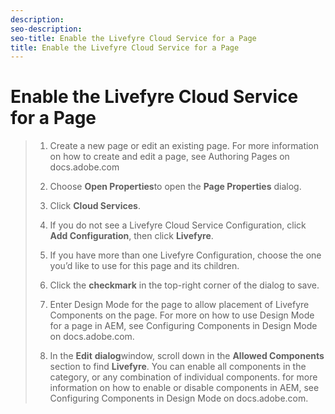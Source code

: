 ```yaml
---
description: 
seo-description: 
seo-title: Enable the Livefyre Cloud Service for a Page
title: Enable the Livefyre Cloud Service for a Page
---
```


# Enable the Livefyre Cloud Service for a Page

>1. Create a new page or edit an existing page. For more information on how to create and edit a page, see Authoring Pages on docs.adobe.com
>   
>1. Choose **Open Properties**to open the **Page Properties** dialog.
>   
>1. Click **Cloud Services**.
>   
>1. If you do not see a Livefyre Cloud Service Configuration, click **Add Configuration**, then click **Livefyre**.
>   
>1. If you have more than one Livefyre Configuration, choose the one you’d like to use for this page and its children.
>   
>1. Click the **checkmark** in the top-right corner of the dialog to save.
>   
>1. Enter Design Mode for the page to allow placement of Livefyre Components on the page. For more on how to use Design Mode for a page in AEM, see Configuring Components in Design Mode on docs.adobe.com.
>   
>1. In the **Edit** **dialog**window, scroll down in the **Allowed Components** section to find **Livefyre**. You can enable all components in the category, or any combination of individual components. for more information on how to enable or disable components in AEM, see Configuring Components in Design Mode on docs.adobe.com.
>   
>   
